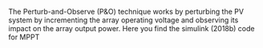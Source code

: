 The Perturb-and-Observe (P&O) technique works by perturbing the PV system by incrementing the array operating voltage and observing its impact on the array output power. 
Here you find the simulink (2018b) code for MPPT
